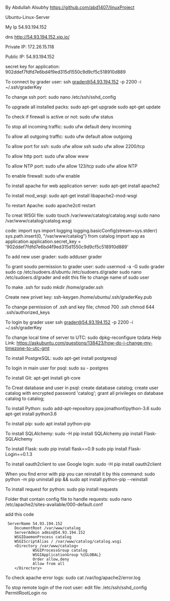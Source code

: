 By Abdullah Alsubhy
https://github.com/abd1407/linuxProject


Ubuntu-Linux-Server

My Ip 
54.93.194.152

dns
http://54.93.194.152.xip.io/

Private IP:
172.26.15.118

Public IP:
54.93.194.152


secret key for application:
902ddef7fdfd7e6bd4f9ed315d1550c9d9cf5c518910d889


To connect by grader user:
ssh grader@54.93.194.152 -p 2200 -i ~/.ssh/graderKey

To change ssh port:
sudo nano /etc/ssh/sshd_config

To upgrade all installed packs:
sudo apt-get upgrade
sudo apt-get update


To check if firewall is active or not:
sudo ufw status

To stop all incoming traffic:
sudo ufw default deny incoming

To allow all outgoing traffic:
sudo ufw default allow outgoing

To allow port for ssh:
sudo ufw allow ssh
sudo ufw allow 2200/tcp

To allow http port:
sudo ufw allow www

To allow NTP port:
sudo ufw allow 123/tcp
sudo ufw allow NTP

To enable firewall:
sudo ufw enable


To install apache for web application server:
sudo apt-get install apache2


To install mod_wsgi: 
sudo apt-get install libapache2-mod-wsgi


To restart Apache:
sudo apache2ctl restart


To creat WSGI file:
sudo touch /var/www/catalog/catalog.wsgi
sudo nano /var/www/catalog/catalog.wsgi

code:
import sys
import logging
logging.basicConfig(stream=sys.stderr)
sys.path.insert(0, "/var/www/catalog")
from catalog import app as application
application.secret_key = '902ddef7fdfd7e6bd4f9ed315d1550c9d9cf5c518910d889'



To add new user grader:
sudo adduser grader


To grant soudo permission to grader user:
sudo usermod -a -G sudo grader
sudo cp /etc/sudoers.d/ubuntu /etc/sudoers.d/grader
sudo nano /etc/sudoers.d/grader
and edit this file to change name of sudo user

To make .ssh for 
sudo mkdir /home/grader.ssh

Create new privet key:
ssh-keygen
/home/ubuntu/.ssh/graderKey.pub

To change permission of .ssh and key file;
chmod 700 .ssh
chmod 644 .ssh/authorized_keys


To login by grader user
ssh grader@54.93.194.152 -p 2200 -i ~/.ssh/graderKey


To change local time of server to UTC:
sudo dpkg-reconfigure tzdata
Help Link: https://askubuntu.com/questions/138423/how-do-i-change-my-timezone-to-utc-gmt



To install PostgreSQL:
sudo apt-get install postgresql

To login in main user for psql:
sudo su - postgres

To install Git:
apt-get install git-core


To Creat database and user in psql:
create database catalog;
create user catalog with encrypted password 'catalog';
grant all privileges on database catalog to catalog;



To install Python:
sudo add-apt-repository ppa:jonathonf/python-3.6
sudo apt-get install python3.6

To install pip:
sudo apt install python-pip

To install SQLAlchemy:
sudo -H pip install SQLAlchemy
pip install Flask-SQLAlchemy

To install Flask:
sudo  pip install flask==0.9
sudo  pip install Flask-Login==0.1.3


To install oauth2client to use Google login:
sudo -H pip install oauth2client


When you find error with pip you can reinstall it by this command:
sudo python -m pip uninstall pip && sudo apt install python-pip --reinstall

To install request for python:
sudo pip install requests

Folder that contain config file to handle requests:
sudo nano /etc/apache2/sites-available/000-default.conf

add this code

     ServerName 54.93.194.152
        DocumentRoot /var/www/catalog
        ServerAdmin admin@54.93.194.152
        WSGIDaemonProcess catalog
        WSGIScriptAlias / /var/www/catalog/catalog.wsgi
        <Directory /var/www/catalog>
                WSGIProcessGroup catalog
                WSGIApplicationGroup %{GLOBAL}
                Order allow,deny
                Allow from all
        </Directory>



To check apache error logs:
sudo cat /var/log/apache2/error.log



To stop remote login of the root user:
edit file:  /etc/ssh/sshd_config
PermitRootLogin no



